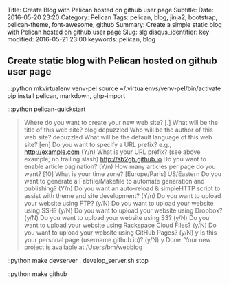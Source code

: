 Title: Create Blog with Pelican hosted on github user page
Subtitle: 
Date: 2016-05-20 23:20
Category: Pelican
Tags: pelican, blog, jinja2, bootstrap, pelican-theme, font-awesome, github
Summary: Create a simple static blog with Pelican hosted on github user page
Slug: slg
disqus_identifier: key
modified: 2016-05-21 23:00
keywords: pelican, blog

## Create static blog with Pelican hosted on github user page
:::python
mkvirtualenv venv-pel
source ~/.virtualenvs/venv-pel/bin/activate
pip install pelican, markdown, ghp-import


:::python
pelican-quickstart

> Where do you want to create your new web site? [.] 
> What will be the title of this web site? blog depuzzled
> Who will be the author of this web site? depuzzled
> What will be the default language of this web site? [en] 
> Do you want to specify a URL prefix? e.g., http://example.com   (Y/n) 
> What is your URL prefix? (see above example; no trailing slash) http://sb2gh.github.io
> Do you want to enable article pagination? (Y/n) 
> How many articles per page do you want? [10] 
> What is your time zone? [Europe/Paris] US/Eastern
> Do you want to generate a Fabfile/Makefile to automate generation and publishing? (Y/n) 
> Do you want an auto-reload & simpleHTTP script to assist with theme and site development? (Y/n) 
> Do you want to upload your website using FTP? (y/N) 
> Do you want to upload your website using SSH? (y/N) 
> Do you want to upload your website using Dropbox? (y/N) 
> Do you want to upload your website using S3? (y/N) 
> Do you want to upload your website using Rackspace Cloud Files? (y/N) 
> Do you want to upload your website using GitHub Pages? (y/N) y 
> Is this your personal page (username.github.io)? (y/N) y
Done. Your new project is available at /Users/bm/webblog


::python
 make devserver
. develop_server.sh stop

::python
make github





